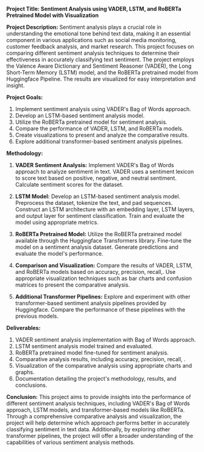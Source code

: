 

**Project Title:  Sentiment Analysis  using VADER, LSTM, and RoBERTa Pretrained Model with Visualization**

**Project Description:**
Sentiment analysis plays a crucial role in understanding the emotional tone behind text data, making it an essential component in various applications such as social media monitoring, customer feedback analysis, and market research. This project focuses on comparing different sentiment analysis techniques to determine their effectiveness in accurately classifying text sentiment. The project employs the Valence Aware Dictionary and Sentiment Reasoner (VADER), the Long Short-Term Memory (LSTM) model, and the RoBERTa pretrained model from Huggingface Pipeline. The results are visualized for easy interpretation and insight.

**Project Goals:**
1. Implement sentiment analysis using VADER's Bag of Words approach.
2. Develop an LSTM-based sentiment analysis model.
3. Utilize the RoBERTa pretrained model for sentiment analysis.
4. Compare the performance of VADER, LSTM, and RoBERTa models.
5. Create visualizations to present and analyze the comparative results.
6. Explore additional transformer-based sentiment analysis pipelines.

**Methodology:**
1. **VADER Sentiment Analysis:**
   Implement VADER's Bag of Words approach to analyze sentiment in text. VADER uses a sentiment lexicon to score text based on positive, negative, and neutral sentiment. Calculate sentiment scores for the dataset.

2. **LSTM Model:**
   Develop an LSTM-based sentiment analysis model. Preprocess the dataset, tokenize the text, and pad sequences. Construct an LSTM architecture with an embedding layer, LSTM layers, and output layer for sentiment classification. Train and evaluate the model using appropriate metrics.

3. **RoBERTa Pretrained Model:**
   Utilize the RoBERTa pretrained model available through the Huggingface Transformers library. Fine-tune the model on a sentiment analysis dataset. Generate predictions and evaluate the model's performance.

4. **Comparison and Visualization:**
   Compare the results of VADER, LSTM, and RoBERTa models based on accuracy, precision, recall,. Use appropriate visualization techniques such as bar charts and confusion matrices to present the comparative analysis.

5. **Additional Transformer Pipelines:**
   Explore and experiment with other transformer-based sentiment analysis pipelines provided by Huggingface. Compare the performance of these pipelines with the previous models.

**Deliverables:**
1. VADER sentiment analysis implementation with Bag of Words approach.
2. LSTM sentiment analysis model trained and evaluated.
3. RoBERTa pretrained model fine-tuned for sentiment analysis.
4. Comparative analysis results, including accuracy, precision, recall, .
5. Visualization of the comparative analysis using appropriate charts and graphs.
6. Documentation detailing the project's methodology, results, and conclusions.

**Conclusion:**
This project aims to provide insights into the performance of different sentiment analysis techniques, including VADER's Bag of Words approach, LSTM models, and transformer-based models like RoBERTa. Through a comprehensive comparative analysis and visualization, the project will help determine which approach performs better in accurately classifying sentiment in text data. Additionally, by exploring other transformer pipelines, the project will offer a broader understanding of the capabilities of various sentiment analysis methods.
